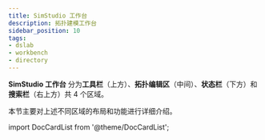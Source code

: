 ```yaml
---
title: SimStudio 工作台
description: 拓扑建模工作台
sidebar_position: 10
tags:
- dslab
- workbench
- directory
---
```



**SimStudio 工作台** 分为**工具栏**（上方）、**拓扑编辑区**（中间）、**状态栏**（下方）和**搜索栏**（右上方）共 4 个区域。


本节主要对上述不同区域的布局和功能进行详细介绍。

import DocCardList from '@theme/DocCardList';

<DocCardList />




